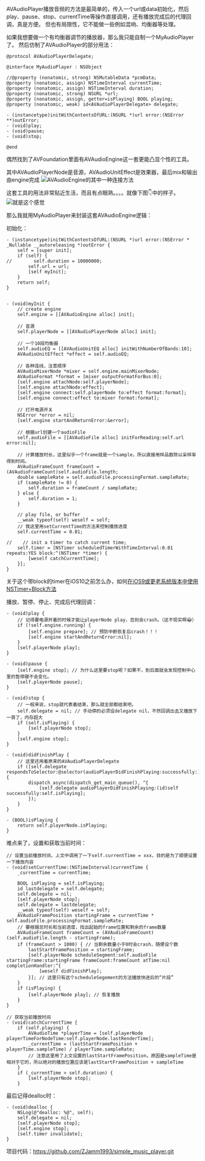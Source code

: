 AVAudioPlayer播放音频的方法是最简单的，传入一个url或data初始化，然后play、pause、stop、currentTime等操作直接调用，还有播放完成后的代理回调，真是方便。
但也有局限性，它不能做一些例如混响、均衡器等处理。

如果我想要做一个有均衡器调节的播放器，那么我只能自制一个MyAudioPlayer了。
然后仿制了AVAudioPlayer的部分用法：
```
@protocol AVAudioPlayerDelegate;

@interface MyAudioPlayer : NSObject

//@property (nonatomic, strong) NSMutableData *pcmData;
@property (nonatomic, assign) NSTimeInterval currentTime;
@property (nonatomic, assign) NSTimeInterval duration;
@property (nonatomic, strong) NSURL *url;
@property (nonatomic, assign, getter=isPlaying) BOOL playing;
@property (nonatomic, weak) id<AVAudioPlayerDelegate> delegate;

- (instancetype)initWithContentsOfURL:(NSURL *)url error:(NSError **)outError;
- (void)play;
- (void)pause;
- (void)stop;

@end
```

偶然找到了AVFoundation里面有AVAudioEngine这一套更能凸显个性的工具。


其中AVAudioPlayerNode是音源，AVAudioUnitEffect是效果器，最后mix和输出由engine完成
![AVAudioEngine的其中一种连接方法](https://upload-images.jianshu.io/upload_images/11381603-7b75ba993f47f8f6.jpg?imageMogr2/auto-orient/strip%7CimageView2/2/w/1240)

这套工具的用法非常贴近生活，而且有点眼熟。。。。就像下图👇中的样子。
![就是这个感觉](https://upload-images.jianshu.io/upload_images/11381603-aec4356e5cf74966.jpg?imageMogr2/auto-orient/strip%7CimageView2/2/w/1240)

那么我就用MyAudioPlayer来封装这套AVAudioEngine逻辑：

初始化：
```
- (instancetype)initWithContentsOfURL:(NSURL *)url error:(NSError * _Nullable __autoreleasing *)outError {
    self = [super init];
    if (self) {
//        self.duration = 10000000;
        self.url = url;
        [self myInit];
    }
    return self;
}


- (void)myInit {
    // create engine
    self.engine = [[AVAudioEngine alloc] init];

    // 音源
    self.playerNode = [[AVAudioPlayerNode alloc] init];

    // 一个10段均衡器
    self.audioEQ = [[AVAudioUnitEQ alloc] initWithNumberOfBands:10];
    AVAudioUnitEffect *effect = self.audioEQ;
    
    // 各种连线，注意顺序
    AVAudioMixerNode *mixer = self.engine.mainMixerNode;
    AVAudioFormat *format = [mixer outputFormatForBus:0];
    [self.engine attachNode:self.playerNode];
    [self.engine attachNode:effect];
    [self.engine connect:self.playerNode to:effect format:format];
    [self.engine connect:effect to:mixer format:format];
    
    // 打开电源开关
    NSError *error = nil;
    [self.engine startAndReturnError:&error];
    
    // 根据url创建一个audioFile
    self.audioFile = [[AVAudioFile alloc] initForReading:self.url error:nil];
    
    // 计算播放时长，这里似乎一个frame就是一个sample，所以直接用样品数除以采样率得到时间。
    AVAudioFrameCount frameCount = (AVAudioFrameCount)self.audioFile.length;
    double sampleRate = self.audioFile.processingFormat.sampleRate;
    if (sampleRate != 0) {
        self.duration = frameCount / sampleRate;
    } else {
        self.duration = 1;
    }
    
    // play file, or buffer
    __weak typeof(self) weself = self;
    // 我这里用setCurrentTime的方法来控制播放进度
    self.currentTime = 0.01;
    
//    // init a timer to catch current time;
    self.timer = [NSTimer scheduledTimerWithTimeInterval:0.01 repeats:YES block:^(NSTimer *timer) {
        [weself catchCurrentTime];
    }];
}
```
关于这个带block的timer在iOS10之前怎么办，如何[在iOS9或更老系统版本中使用NSTimer+Block方法](https://www.jianshu.com/p/52cb70530e6a)

播放、暂停、停止、完成后代理回调：
```
- (void)play {
    // 记得要电源开着的时候才能让playerNode play，否则会crash。（这不现实啊😂）
    if (!self.engine.running) {
        [self.engine prepare]; // 预防中断恢复后crash！！！
        [self.engine startAndReturnError:nil];
    }
    [self.playerNode play];
}

- (void)pause {
    [self.engine stop]; // 为什么这里要stop呢？如果不，到后面就会发现控制中心里的暂停键不会变化。
    [self.playerNode pause];
}

- (void)stop {
    // 一般来说，stop就代表着结束，那么就全部都结束吧。
    self.delegate = nil; // 手动停的必须设delegate nil，不然回调出去又播放下一首了，内存超大
    if (self.isPlaying) {
        [self.playerNode stop];
    }
    [self.engine stop];
}

- (void)didFinishPlay { 
    // 这里还用着原来的AVAudioPlayerDelegate
    if ([self.delegate respondsToSelector:@selector(audioPlayerDidFinishPlaying:successfully:)]) {
        dispatch_async(dispatch_get_main_queue(), ^{
            [self.delegate audioPlayerDidFinishPlaying:(id)self successfully:self.isPlaying];
        });
    }
}

- (BOOL)isPlaying {
    return self.playerNode.isPlaying;
}
```

难点来了，设置和获取当前时间：
```
// 设置当前播放时间，上文中调用了一下self.currentTime = xxx，目的是为了顺便设置一下播放内容
- (void)setCurrentTime:(NSTimeInterval)currentTime {
    _currentTime = currentTime;
    
    BOOL isPlaying = self.isPlaying;
    id lastdelegate = self.delegate;
    self.delegate = nil;
    [self.playerNode stop];
    self.delegate = lastdelegate;
    __weak typeof(self) weself = self;
    AVAudioFramePosition startingFrame = currentTime * self.audioFile.processingFormat.sampleRate;
    // 要根据总时长和当前进度，找出起始的frame位置和剩余的frame数量
    AVAudioFrameCount frameCount = (AVAudioFrameCount)(self.audioFile.length - startingFrame);
    if (frameCount > 1000) { // 当剩余数量小于0时会crash，随便设个数
        lastStartFramePosition = startingFrame;
        [self.playerNode scheduleSegment:self.audioFile startingFrame:startingFrame frameCount:frameCount atTime:nil completionHandler:^{
            [weself didFinishPlay];
        }]; // 这里只有这个scheduleSegement的方法播放快进后的“片段”
    }
    if (isPlaying) {
        [self.playerNode play]; // 恢复播放
    }
}

// 获取当前播放时间
- (void)catchCurrentTime {
    if (self.playing) {
        AVAudioTime *playerTime = [self.playerNode playerTimeForNodeTime:self.playerNode.lastRenderTime];
        _currentTime = (lastStartFramePosition + playerTime.sampleTime) / playerTime.sampleRate;
        // 注意这里用了上文设置的lastStartFramePosition，原因是sampleTime是相对于它的，所以绝对的播放位置应该是lastStartFramePosition + sampleTime
    }
    if (_currentTime > self.duration) {
        [self.playerNode stop];
    }
```

最后记得dealloc时：
```
- (void)dealloc {
    NSLog(@"dealloc: %@", self);
    self.delegate = nil;
    [self.playerNode stop];
    [self.engine stop];
    [self.timer invalidate];
}
```

项目代码：https://github.com/ZJamm1993/simple_music_player.git
